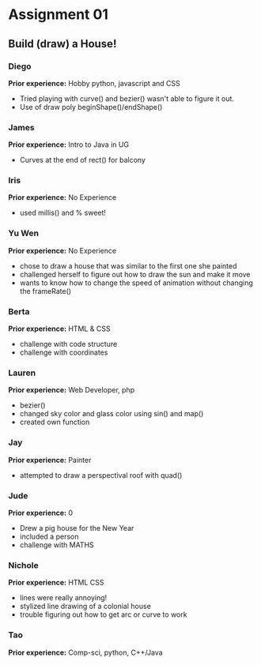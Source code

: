 # Assignment 01

## Build (draw) a House!

### Diego

**Prior experience:** Hobby python, javascript and CSS

* Tried playing with curve() and bezier() wasn't able to figure it out.
* Use of draw poly beginShape()/endShape()

### James

**Prior experience:** Intro to Java in UG

* Curves at the end of rect() for balcony

### Iris

**Prior experience:** No Experience

* used millis() and % sweet!

### Yu Wen

**Prior experience:** No Experience

* chose to draw a house that was similar to the first one she painted
* challenged herself to figure out how to draw the sun and make it move
* wants to know how to change the speed of animation without changing the frameRate()

### Berta

**Prior experience:** HTML & CSS

* challenge with code structure
* challenge with coordinates

### Lauren

**Prior experience:** Web Developer, php

* bezier()
* changed sky color and glass color using sin() and map() 
* created own function

### Jay

**Prior experience:** Painter

* attempted to draw a perspectival roof with quad()

### Jude

**Prior experience:** 0

* Drew a pig house for the New Year
* included a person
* challenge with MATHS

### Nichole

**Prior experience:** HTML CSS

* lines were really annoying!
* stylized line drawing of a colonial house
* trouble figuring out how to get arc or curve to work

### Tao

**Prior experience:** Comp-sci, python, C++/Java


